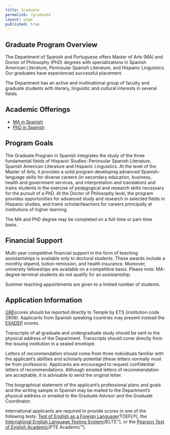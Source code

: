 ```yaml
---
title: Graduate
permalink: /graduate
layout: page
published: true
---
```

## Graduate Program Overview

The Department of Spanish and Portuguese offers Master of Arts (MA) and Doctor of Philosophy (PhD) degrees with specializations in Spanish American Literature, Peninsular Spanish Literature, and Hispanic Linguistics. Our graduates have experienced successful placement.

The Department has an active and multinational group of faculty and graduate students with literary, linguistic and cultural interests in several fields.

## Academic Offerings

- [MA in Spanish](http://bulletin.temple.edu/graduate/scd/cla/spanish-ma/)
- [PhD in Spanish](http://bulletin.temple.edu/graduate/scd/cla/spanish-phd/)

## Program Goals

The Graduate Program in Spanish integrates the study of the three fundamental fields of Hispanic Studies: Peninsular Spanish Literature, Spanish American Literature and Hispanic Linguistics. At the level of the Master of Arts, it provides a solid program developing advanced Spanish-language skills for diverse careers (in secondary education, business, health and government services, and interpretation and translation) and trains students in the exercise of pedagogical and research skills necessary for the pursuit of a PhD. At the Doctor of Philosophy level, the program provides opportunities for advanced study and research in selected fields in Hispanic studies, and trains scholar/teachers for careers principally at institutions of higher learning.

The MA and PhD degree may be completed on a full-time or part-time basis.

## Financial Support

Multi-year competitive financial support in the form of teaching assistantships is available only to doctoral students. These awards include a monthly stipend, tuition remission, and health insurance. Moreover, university fellowships are available on a competitive basis. Please note: MA-degree terminal students do not qualify for an assistantship.

Summer teaching appointments are given to a limited number of students.

## Application Information

[GRE](http://www.ets.org/gre)scores should be reported directly to Temple by ETS (institution code 2906). Applicants from Spanish speaking countries may present instead the [EXADEP](http://www.ets.org/exadep) scores.

Transcripts of all graduate and undergraduate study should be sent to the physical address of the Department. Transcripts should come directly from the issuing institution in a sealed envelope.

Letters of recommendation should come from three individuals familiar with the applicant’s abilities and scholarly potential (these letters normally must be from professors). Applicants are encouraged to request confidential letters of recommendations. Although emailed letters of recommendation are acceptable, it is advisable to send the original letter.

The biographical statement of the applicant’s professional plans and goals and the writing sample in Spanish may be mailed to the Department’s physical address or emailed to the Graduate Advisor and the Graduate Coordinator.

International applicants are required to provide scores in one of the following tests: [Test of English as a Foreign Language](http://www.ets.org/toefl/)(TOEFL®), the [International English Language Testing System](http://www.ielts.org/)(IELTS™), or the [Pearson Test of English Academic](http://pearsonpte.com/Pages/Home.aspx)(PTE Academic™).
